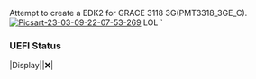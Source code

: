 
Attempt to create a EDK2 for GRACE 3118 3G(PMT3318_3GE_C).         <a href="https://imgbb.com/"><img src="https://i.ibb.co/mJj8qHz/Picsart-23-03-09-22-07-53-269.jpg" alt="Picsart-23-03-09-22-07-53-269" border="0" /></a> LOL
`

### UEFI Status
|Display||❌|
